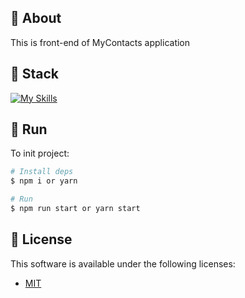 ## 📖 About

This is front-end of MyContacts application

## 🧪 Stack

[![My Skills](https://skillicons.dev/icons?i=js,react,postgres,docker)](https://skillicons.dev)

## 🚀 Run

To init project:

```bash
# Install deps
$ npm i or yarn

# Run
$ npm run start or yarn start
```

## 📝 License

This software is available under the following licenses:

- [MIT](https://rem.mit-license.org)

